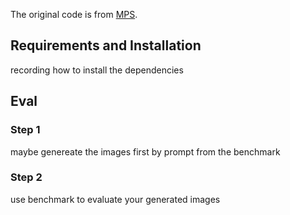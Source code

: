 
The original code is from [MPS](https://github.com/Kwai-Kolors/MPS).


## Requirements and Installation

recording how to install the dependencies


## Eval

### Step 1

maybe genereate the images first by prompt from the benchmark

### Step 2

use benchmark to evaluate your generated images